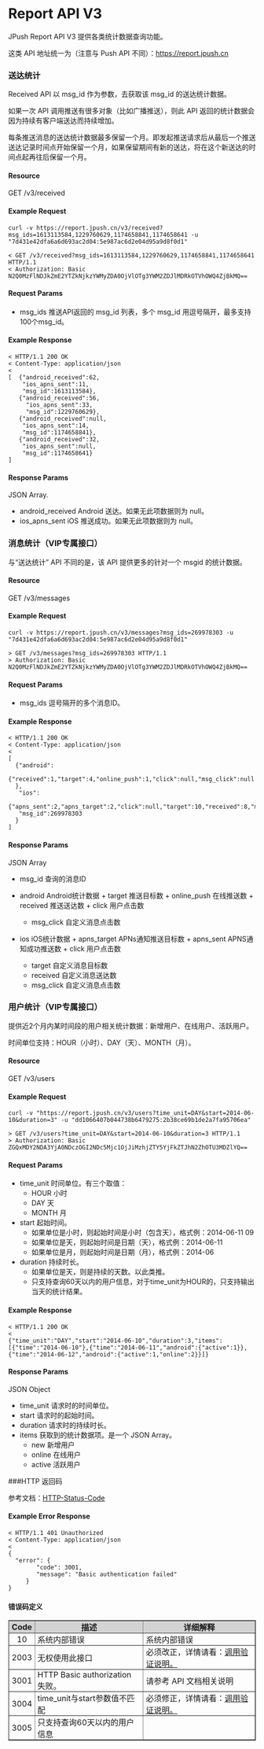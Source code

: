 # Report API V3
JPush Report API V3 提供各类统计数据查询功能。

这类 API 地址统一为（注意与 Push API 不同）：https://report.jpush.cn


###  送达统计

Received API 以 msg_id 作为参数，去获取该 msg_id 的送达统计数据。

如果一次 API 调用推送有很多对象（比如广播推送），则此 API 返回的统计数据会因为持续有客户端送达而持续增加。

每条推送消息的送达统计数据最多保留一个月。即发起推送请求后从最后一个推送送达记录时间点开始保留一个月，如果保留期间有新的送达，将在这个新送达的时间点起再往后保留一个月。

#### Resource

GET /v3/received

#### Example Request

```
curl -v https://report.jpush.cn/v3/received?msg_ids=1613113584,1229760629,1174658841,1174658641 -u "7d431e42dfa6a6d693ac2d04:5e987ac6d2e04d95a9d8f0d1"

< GET /v3/received?msg_ids=1613113584,1229760629,1174658841,1174658641 HTTP/1.1
< Authorization: Basic N2Q0MzFlNDJkZmE2YTZkNjkzYWMyZDA0OjVlOTg3YWM2ZDJlMDRkOTVhOWQ4ZjBkMQ==
```

#### Request Params

+ msg_ids 推送API返回的 msg_id 列表，多个 msg_id 用逗号隔开，最多支持100个msg_id。

#### Example Response

```
< HTTP/1.1 200 OK 
< Content-Type: application/json
< 
[  {"android_received":62,
    "ios_apns_sent":11,
    "msg_id":1613113584},
   {"android_received":56,
     "ios_apns_sent":33,
     "msg_id":1229760629},
   {"android_received":null,
    "ios_apns_sent":14,
    "msg_id":1174658841},
   {"android_received":32,
    "ios_apns_sent":null,
    "msg_id":1174658641}
]
```
#### Response Params

JSON Array.

+ android_received Android 送达。如果无此项数据则为 null。
+ ios_apns_sent iOS 推送成功。如果无此项数据则为 null。


### 消息统计（VIP专属接口）

与“送达统计” API 不同的是，该 API 提供更多的针对一个 msgid 的统计数据。

#### Resource
GET /v3/messages

#### Example Request

```
curl -v https://report.jpush.cn/v3/messages?msg_ids=269978303 -u "7d431e42dfa6a6d693ac2d04:5e987ac6d2e04d95a9d8f0d1"
  
> GET /v3/messages?msg_ids=269978303 HTTP/1.1
> Authorization: Basic N2Q0MzFlNDJkZmE2YTZkNjkzYWMyZDA0OjVlOTg3YWM2ZDJlMDRkOTVhOWQ4ZjBkMQ==
```

#### Request Params
+ msg_ids 逗号隔开的多个消息ID。

#### Example Response

```
< HTTP/1.1 200 OK
< Content-Type: application/json
<
[
  {"android":
      {"received":1,"target":4,"online_push":1,"click":null,"msg_click":null
  },
   "ios":
      {"apns_sent":2,"apns_target":2,"click":null,"target":10,"received":8,"msg_click":5},
   "msg_id":269978303
  }
]

```

#### Response Params

JSON Array

+ msg_id 查询的消息ID

+ android Android统计数据
	   + target 推送目标数
	   + online_push 在线推送数
	   + received 推送送达数
	   + click 用户点击数
     + msg_click 自定义消息点击数
     
+ ios iOS统计数据
	   + apns_target APNs通知推送目标数
	   + apns_sent APNS通知成功推送数
	   + click 用户点击数
     + target 自定义消息目标数
     + received 自定义消息送达数
     + msg_click 自定义消息点击数




### 用户统计（VIP专属接口）

提供近2个月内某时间段的用户相关统计数据：新增用户、在线用户、活跃用户。

时间单位支持：HOUR（小时）、DAY（天）、MONTH（月）。

#### Resource
GET /v3/users

#### Example Request

```
curl -v "https://report.jpush.cn/v3/users?time_unit=DAY&start=2014-06-10&duration=3" -u "dd1066407b044738b6479275:2b38ce69b1de2a7fa95706ea"

> GET /v3/users?time_unit=DAY&start=2014-06-10&duration=3 HTTP/1.1
> Authorization: Basic ZGQxMDY2NDA3YjA0NDczOGI2NDc5Mjc1OjJiMzhjZTY5YjFkZTJhN2ZhOTU3MDZlYQ==
```

#### Request Params
+ time_unit 时间单位。有三个取值：
	+ HOUR 小时
	+ DAY 天
	+ MONTH 月
+ start 起始时间。
	+ 如果单位是小时，则起始时间是小时（包含天），格式例：2014-06-11 09
	+ 如果单位是天，则起始时间是日期（天），格式例：2014-06-11
	+ 如果单位是月，则起始时间是日期（月），格式例：2014-06
+ duration 持续时长。
	+ 如果单位是天，则是持续的天数。以此类推。
	+ 只支持查询60天以内的用户信息，对于time_unit为HOUR的，只支持输出当天的统计结果。

#### Example Response
```
< HTTP/1.1 200 OK
<
{"time_unit":"DAY","start":"2014-06-10","duration":3,"items":[{"time":"2014-06-10"},{"time":"2014-06-11","android":{"active":1}},{"time":"2014-06-12","android":{"active":1,"online":2}}]}
```

#### Response Params
JSON Object

+ time_unit 请求时的时间单位。
+ start 请求时的起始时间。
+ duration 请求时的持续时长。
+ items 获取到的统计数据项。是一个 JSON Array。
  	+ new 新增用户
  	+ online 在线用户
  	+ active 活跃用户



###HTTP 返回码

参考文档：[HTTP-Status-Code](../server/http_status_code)

#### Example Error Response

```
< HTTP/1.1 401 Unauthorized
< Content-Type: application/json
<
{ 
  "error": {
        "code": 3001, 
        "message": "Basic authentication failed"
     }
}
```

#### 错误码定义

<div class="table-d" align="center" >
  <table border="1" width = "100%">
    <tr  bgcolor="#D3D3D3" >
      <th style="padding: 0 5px;text-align:center;" >Code</th>
      <th style="padding: 0 5px;" >描述</th>
      <th style="padding: 0 5px;" >详细解释</th>
    </tr>
    <tr >
      <td style="padding: 0 5px;text-align:center;">10</td>
      <td style="padding: 0 5px;">系统内部错误</td>
      <td style="padding: 0 5px;">系统内部错误</a></td>
    </tr>
    <tr >
      <td style="padding: 0 5px;text-align:center;">2003</td>
      <td style="padding: 0 5px;">无权使用此接口</td>
      <td style="padding: 0 5px;">必须改正，详情请看：<a href="./#_1">调用验证说明。</a></td>
    </tr>
    <tr >
      <td style="padding: 0 5px;text-align:center;">3001</td>
      <td style="padding: 0 5px;">HTTP Basic authorization 失败。</td>
      <td style="padding: 0 5px;">请参考 API 文档相关说明</td>
    </tr>
    <tr >
      <td style="padding: 0 5px;text-align:center;">3004</td>
      <td style="padding: 0 5px;">time_unit与start参数值不匹配</td>
      <td style="padding: 0 5px;">必须修正，详情请看：<a href="./#_1">调用验证说明。</a></td>
    </tr>
    <tr >
      <td style="padding: 0 5px;text-align:center;">3005</td>
      <td style="padding: 0 5px;">只支持查询60天以内的用户信息</td>
      <td style="padding: 0 5px;"></td>
    </tr>
  </table>
</div>

